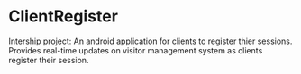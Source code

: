 # ClientRegister

Intership project: An android application for clients to register thier sessions. Provides real-time updates on visitor management system as clients register their session.
